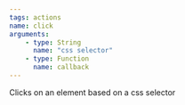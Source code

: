 ```yaml
---
tags: actions
name: click
arguments:
    - type: String
      name: "css selector"
    - type: Function
      name: callback
---
```


Clicks on an element based on a css selector